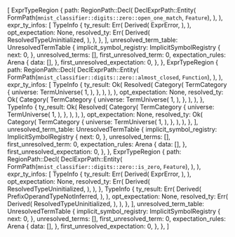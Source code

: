 [
    ExprTypeRegion {
        path: RegionPath::Decl(
            DeclExprPath::Entity(
                FormPath(`mnist_classifier::digits::zero::open_one_match`, `Feature`),
            ),
        ),
        expr_ty_infos: [
            TypeInfo {
                ty_result: Err(
                    Derived(
                        ExprError,
                    ),
                ),
                opt_expectation: None,
                resolved_ty: Err(
                    Derived(
                        ResolvedTypeUninitialized,
                    ),
                ),
            },
        ],
        unresolved_term_table: UnresolvedTermTable {
            implicit_symbol_registry: ImplicitSymbolRegistry {
                next: 0,
            },
            unresolved_terms: [],
            first_unresolved_term: 0,
            expectation_rules: Arena {
                data: [],
            },
            first_unresolved_expectation: 0,
        },
    },
    ExprTypeRegion {
        path: RegionPath::Decl(
            DeclExprPath::Entity(
                FormPath(`mnist_classifier::digits::zero::almost_closed`, `Function`),
            ),
        ),
        expr_ty_infos: [
            TypeInfo {
                ty_result: Ok(
                    Resolved(
                        Category(
                            TermCategory {
                                universe: TermUniverse(
                                    1,
                                ),
                            },
                        ),
                    ),
                ),
                opt_expectation: None,
                resolved_ty: Ok(
                    Category(
                        TermCategory {
                            universe: TermUniverse(
                                1,
                            ),
                        },
                    ),
                ),
            },
            TypeInfo {
                ty_result: Ok(
                    Resolved(
                        Category(
                            TermCategory {
                                universe: TermUniverse(
                                    1,
                                ),
                            },
                        ),
                    ),
                ),
                opt_expectation: None,
                resolved_ty: Ok(
                    Category(
                        TermCategory {
                            universe: TermUniverse(
                                1,
                            ),
                        },
                    ),
                ),
            },
        ],
        unresolved_term_table: UnresolvedTermTable {
            implicit_symbol_registry: ImplicitSymbolRegistry {
                next: 0,
            },
            unresolved_terms: [],
            first_unresolved_term: 0,
            expectation_rules: Arena {
                data: [],
            },
            first_unresolved_expectation: 0,
        },
    },
    ExprTypeRegion {
        path: RegionPath::Decl(
            DeclExprPath::Entity(
                FormPath(`mnist_classifier::digits::zero::is_zero`, `Feature`),
            ),
        ),
        expr_ty_infos: [
            TypeInfo {
                ty_result: Err(
                    Derived(
                        ExprError,
                    ),
                ),
                opt_expectation: None,
                resolved_ty: Err(
                    Derived(
                        ResolvedTypeUninitialized,
                    ),
                ),
            },
            TypeInfo {
                ty_result: Err(
                    Derived(
                        PrefixOperandTypeNotInferred,
                    ),
                ),
                opt_expectation: None,
                resolved_ty: Err(
                    Derived(
                        ResolvedTypeUninitialized,
                    ),
                ),
            },
        ],
        unresolved_term_table: UnresolvedTermTable {
            implicit_symbol_registry: ImplicitSymbolRegistry {
                next: 0,
            },
            unresolved_terms: [],
            first_unresolved_term: 0,
            expectation_rules: Arena {
                data: [],
            },
            first_unresolved_expectation: 0,
        },
    },
]
